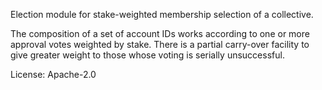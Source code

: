 Election module for stake-weighted membership selection of a collective.

The composition of a set of account IDs works according to one or more approval votes
weighted by stake. There is a partial carry-over facility to give greater weight to those
whose voting is serially unsuccessful.

License: Apache-2.0
